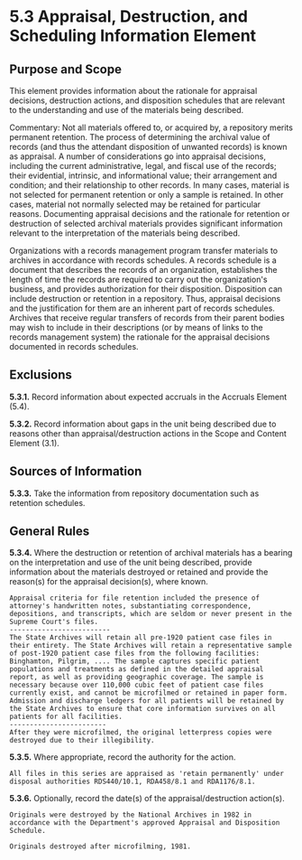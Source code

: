 # 5.3  Appraisal, Destruction, and Scheduling Information Element

## Purpose and Scope
This element provides information about the rationale for appraisal decisions, destruction actions, and disposition schedules that are relevant to the understanding and use of the materials being described.

Commentary:   Not all materials offered to, or acquired by, a repository merits permanent retention.  The process of determining the archival value of records (and thus the attendant disposition of unwanted records) is known as appraisal.  A number of considerations go into appraisal decisions, including the current administrative, legal, and fiscal use of the records; their evidential, intrinsic, and informational value; their arrangement and condition; and their relationship to other records.  In many cases, material is not selected for permanent retention or only a sample is retained.  In other cases, material not normally selected may be retained for particular reasons.  Documenting appraisal decisions and the rationale for retention or destruction of selected archival materials provides significant information relevant to the interpretation of the materials being described.

Organizations with a records management program transfer materials to archives in accordance with records schedules.  A records schedule is a document that describes the records of an organization, establishes the length of time the records are required to carry out the organization's business, and provides authorization for their disposition.  Disposition can include destruction or retention in a repository.  Thus, appraisal decisions and the justification for them are an inherent part of records schedules.  Archives that receive regular transfers of records from their parent bodies may wish to include in their descriptions (or by means of links to the records management system) the rationale for the appraisal decisions documented in records schedules.

## Exclusions
**5.3.1.**  Record information about expected accruals in the Accruals Element (5.4).

**5.3.2.**  Record information about gaps in the unit being described due to reasons other than appraisal/destruction actions in the Scope and Content Element (3.1).

## Sources of Information
**5.3.3.**  Take the information from repository documentation such as retention schedules.

## General Rules
**5.3.4.**  Where the destruction or retention of archival materials has a bearing on the interpretation and use of the unit being described, provide information about the materials destroyed or retained and provide the reason(s) for the appraisal decision(s), where known.
```
Appraisal criteria for file retention included the presence of attorney's handwritten notes, substantiating correspondence, depositions, and transcripts, which are seldom or never present in the Supreme Court's files.
-------------------------
The State Archives will retain all pre-1920 patient case files in their entirety. The State Archives will retain a representative sample of post-1920 patient case files from the following facilities: Binghamton, Pilgrim, .... The sample captures specific patient populations and treatments as defined in the detailed appraisal report, as well as providing geographic coverage. The sample is necessary because over 110,000 cubic feet of patient case files currently exist, and cannot be microfilmed or retained in paper form. Admission and discharge ledgers for all patients will be retained by the State Archives to ensure that core information survives on all patients for all facilities.
------------------------
After they were microfilmed, the original letterpress copies were destroyed due to their illegibility.
```

**5.3.5.**  Where appropriate, record the authority for the action.

`All files in this series are appraised as 'retain permanently' under disposal authorities RDS440/10.1, RDA458/8.1 and RDA1176/8.1.`

**5.3.6.**  Optionally, record the date(s) of the appraisal/destruction action(s).

`Originals were destroyed by the National Archives in 1982 in accordance with the Department's approved Appraisal and Disposition Schedule.`

`Originals destroyed after microfilming, 1981.`
